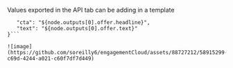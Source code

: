 


Values exported in the API tab can be adding in a template

```{  
   "cta": "${node.outputs[0].offer.headline}",
   "text": "${node.outputs[0].offer.text}"
}```

![image](https://github.com/soreilly6/engagementCloud/assets/88727212/58915299-c69d-4244-a021-c60f7df7d449)
